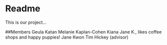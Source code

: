 # Readme
This is our project...

##Members
Geula Katan
Melanie Kaplan-Cohen
Kiana Jane K., likes coffee shops and happy puppies!
Jane Kwon
Tim Hickey (advisor)

